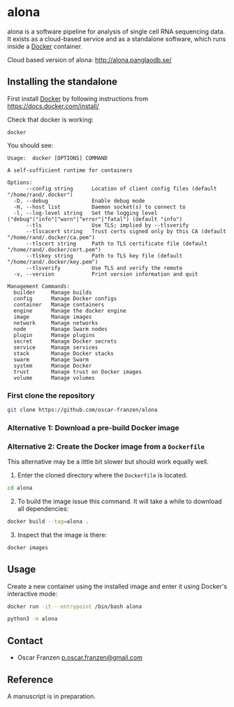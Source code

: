 # alona
alona is a software pipeline for analysis of single cell RNA sequencing data. It exists as a cloud-based service and as a standalone software, which runs inside a [Docker](https://en.wikipedia.org/wiki/Docker_(software)) container.

Cloud based version of alona: http://alona.panglaodb.se/

## Installing the standalone
First install [Docker](https://en.wikipedia.org/wiki/Docker_(software)) by following instructions from https://docs.docker.com/install/

Check that docker is working:

```
docker
```

You should see:
```
Usage:	docker [OPTIONS] COMMAND

A self-sufficient runtime for containers

Options:
      --config string      Location of client config files (default "/home/rand/.docker")
  -D, --debug              Enable debug mode
  -H, --host list          Daemon socket(s) to connect to
  -l, --log-level string   Set the logging level ("debug"|"info"|"warn"|"error"|"fatal") (default "info")
      --tls                Use TLS; implied by --tlsverify
      --tlscacert string   Trust certs signed only by this CA (default "/home/rand/.docker/ca.pem")
      --tlscert string     Path to TLS certificate file (default "/home/rand/.docker/cert.pem")
      --tlskey string      Path to TLS key file (default "/home/rand/.docker/key.pem")
      --tlsverify          Use TLS and verify the remote
  -v, --version            Print version information and quit

Management Commands:
  builder     Manage builds
  config      Manage Docker configs
  container   Manage containers
  engine      Manage the docker engine
  image       Manage images
  network     Manage networks
  node        Manage Swarm nodes
  plugin      Manage plugins
  secret      Manage Docker secrets
  service     Manage services
  stack       Manage Docker stacks
  swarm       Manage Swarm
  system      Manage Docker
  trust       Manage trust on Docker images
  volume      Manage volumes
```

### First clone the repository

```bash
git clone https://github.com/oscar-franzen/alona
```

### Alternative 1: Download a pre-build Docker image

### Alternative 2: Create the Docker image from a `Dockerfile`
This alternative may be a little bit slower but should work equally well.

1. Enter the cloned directory where the `Dockerfile` is located.

```bash
cd alona
```

2. To build the image issue this command. It will take a while to download all dependencies:

```bash
docker build --tag=alona .
```

3. Inspect that the image is there:
```bash
docker images
```

## Usage
Create a new container using the installed image and enter it using Docker's interactive mode:
```bash
docker run -it --entrypoint /bin/bash alona

python3 -m alona
```

## Contact
* Oscar Franzen <p.oscar.franzen@gmail.com>

## Reference
A manuscript is in preparation.
